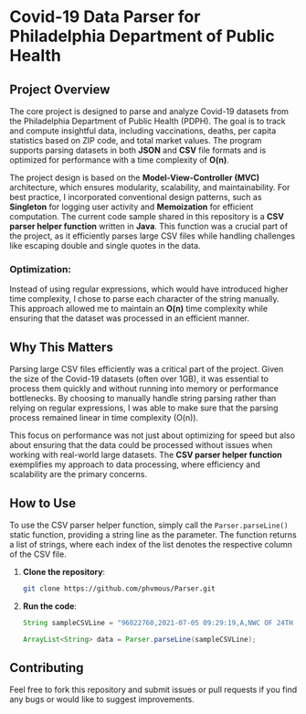 # Covid-19 Data Parser for Philadelphia Department of Public Health

## Project Overview

The core project is designed to parse and analyze Covid-19 datasets from the Philadelphia Department of Public Health (PDPH). The goal is to track and compute insightful data, including vaccinations, deaths, per capita statistics based on ZIP code, and total market values. The program supports parsing datasets in both **JSON** and **CSV** file formats and is optimized for performance with a time complexity of **O(n)**.

The project design is based on the **Model-View-Controller (MVC)** architecture, which ensures modularity, scalability, and maintainability. For best practice, I incorporated conventional design patterns, such as **Singleton** for logging user activity and **Memoization** for efficient computation. The current code sample shared in this repository is a **CSV parser helper function** written in **Java**. This function was a crucial part of the project, as it efficiently parses large CSV files while handling challenges like escaping double and single quotes in the data.

### Optimization:
Instead of using regular expressions, which would have introduced higher time complexity, I chose to parse each character of the string manually. This approach allowed me to maintain an **O(n)** time complexity while ensuring that the dataset was processed in an efficient manner.

## Why This Matters

Parsing large CSV files efficiently was a critical part of the project. Given the size of the Covid-19 datasets (often over 1GB), it was essential to process them quickly and without running into memory or performance bottlenecks. By choosing to manually handle string parsing rather than relying on regular expressions, I was able to make sure that the parsing process remained linear in time complexity (O(n)).

This focus on performance was not just about optimizing for speed but also about ensuring that the data could be processed without issues when working with real-world large datasets. The **CSV parser helper function** exemplifies my approach to data processing, where efficiency and scalability are the primary concerns.

## How to Use

To use the CSV parser helper function, simply call the `Parser.parseLine()` static function, providing a string line as the parameter. The function returns a list of strings, where each index of the list denotes the respective column of the CSV file.

1. **Clone the repository**:
   ```bash
   git clone https://github.com/phvmous/Parser.git
2. **Run the code**:
   ```java
   String sampleCSVLine = "96022760,2021-07-05 09:29:19,A,NWC OF 24TH & OXFORD ST,53912171,SR   ,VACANT LAND RESIDE < ACRE,1 ,Single Family,139,Y,,,94.0,188045.0,0.0,1,,16.0,A,,,B ,29,0,,2334 ,1,2334 W OXFORD ST,,,,PHILADELPHIA PA,,19121,263000.0,,,3,10,1,,,BONDS ISHAKEA,,291113044,E,,2021-12-08 00:00:00,012N110470,2021-08-06 00:00:00,263000.0,,,,PA  ,62120,ST  ,W,OXFORD,,0.0,74955.0,F,1542.0,1242.0,A,,,,,2019,,19121,RSA5,1001680150,-75.17420968317221,39.979125733577334"

   ArrayList<String> data = Parser.parseLine(sampleCSVLine);

## Contributing
Feel free to fork this repository and submit issues or pull requests if you find any bugs or would like to suggest improvements.
